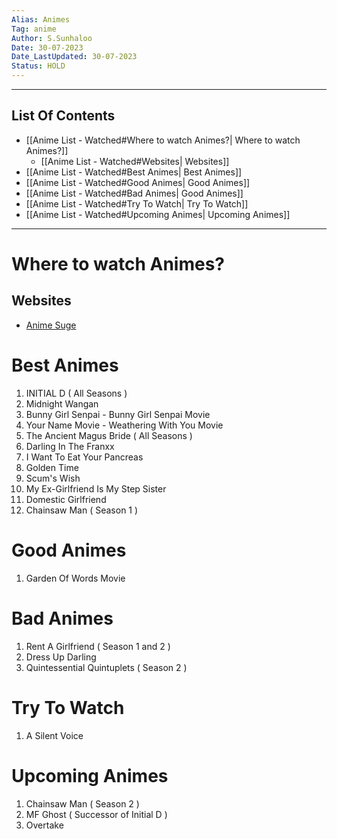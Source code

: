 ```yaml
---
Alias: Animes
Tag: anime
Author: S.Sunhaloo
Date: 30-07-2023
Date_LastUpdated: 30-07-2023
Status: HOLD
---
```


---

## List Of Contents

- [[Anime List - Watched#Where to watch Animes?| Where to watch Animes?]]
	- [[Anime List - Watched#Websites| Websites]]
- [[Anime List - Watched#Best Animes| Best Animes]]
- [[Anime List - Watched#Good Animes| Good Animes]]
- [[Anime List - Watched#Bad Animes| Good Animes]]
- [[Anime List - Watched#Try To Watch| Try To Watch]]
- [[Anime List - Watched#Upcoming Animes| Upcoming Animes]]

---

# Where to watch Animes?

## Websites

- [Anime Suge](https://animesuge.to)

# Best Animes

1. INITIAL D ( All Seasons )
2. Midnight Wangan
3. Bunny Girl Senpai - Bunny Girl Senpai Movie
4. Your Name Movie - Weathering With You Movie
5. The Ancient Magus Bride ( All Seasons )
6. Darling In The Franxx
7. I Want To Eat Your Pancreas
8. Golden Time
9. Scum's Wish
10. My Ex-Girlfriend Is My Step Sister
11. Domestic Girlfriend
12. Chainsaw Man ( Season 1 )

# Good Animes

1. Garden Of Words Movie

# Bad Animes

1. Rent A Girlfriend ( Season 1 and 2 )
2. Dress Up Darling
3. Quintessential Quintuplets ( Season 2 )

# Try To Watch

1. A Silent Voice

# Upcoming Animes

1. Chainsaw Man ( Season 2 )
2. MF Ghost ( Successor of Initial D )
3. Overtake